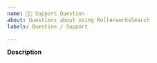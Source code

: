 ```yaml
---
name: 👩‍🏫 Support Question
about: Questions about using RollerworksSearch
labels: Question / Support

---
```


**Description**
<!-- A clear and concise description of the problem. Also include what you tried, and any code
snippets if you have them.

Please be patient, it may take some to get a response. Thanks.

Please also note that this project is released with a Contributor Code of Conduct.
By participating in this project you agree to abide by its terms.
The Code of Conduct can be found at https://github.com/rollerworks/contributing/blob/master/CODE_OF_CONDUCT.md.
-->
